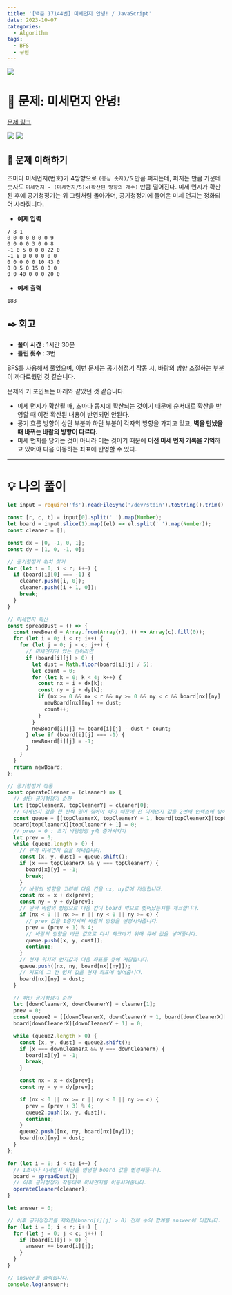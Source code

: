 ```yaml
---
title: '[백준 17144번] 미세먼지 안녕! / JavaScript'
date: 2023-10-07
categories:
  - Algorithm
tags:
  - BFS
  - 구현
---
```


![](https://velog.velcdn.com/images/gusdh2/post/7e3117af-14b0-45b0-ba4e-037601c9a055/image.png)

# 📝 문제: 미세먼지 안녕!

[문제 링크](https://www.acmicpc.net/problem/17144)

![](images/Pasted%20image%2020231007224536.png) ![](images/Pasted%20image%2020231007225202.png)

## 🎯 문제 이해하기

초마다 미세먼지(번호)가 4방향으로 `(중심 숫자)/5` 만큼 퍼지는데, 퍼지는 만큼 가운데 숫자도 `미세먼지 - (미세먼지/5)×(확산된 방향의 개수)` 만큼 떨어진다. 미세 먼지가 확산된 후에 공기청정기는 위 그림처럼 돌아가며, 공기청정기에 들어온 미세 먼지는 정화되어 사라집니다.

- **예제 입력**

```
7 8 1
0 0 0 0 0 0 0 9
0 0 0 0 3 0 0 8
-1 0 5 0 0 0 22 0
-1 8 0 0 0 0 0 0
0 0 0 0 0 10 43 0
0 0 5 0 15 0 0 0
0 0 40 0 0 0 20 0
```

- **예제 출력**

```
188
```

## ✒️ 회고

- **풀이 시간** : 1시간 30분
- **틀린 횟수** : 3번

BFS를 사용해서 풀었으며, 이번 문제는 공기청정기 작동 시, 바람의 방향 조절하는 부분이 까다로웠던 것 같습니다.

문제의 키 포인트는 아래와 같았던 것 같습니다.

- 미세 먼지가 확산될 때, 초마다 동시에 확산되는 것이기 때문에 순서대로 확산을 반영할 때 이전 확산된 내용이 반영되면 안된다.
- 공기 흐름 방향이 상단 부분과 하단 부분이 각자의 방향을 가지고 있고, **벽을 만났을 때 바뀌는 바람의 방향이 다르다.**
- 미세 먼지를 당기는 것이 아니라 미는 것이기 때문에 **이전 미세 먼지 기록을 기억**하고 있어야 다음 이동하는 좌표에 반영할 수 있다.

---

# 💡 나의 풀이

```js
let input = require('fs').readFileSync('/dev/stdin').toString().trim().split('\n');

const [r, c, t] = input[0].split(' ').map(Number);
let board = input.slice(1).map((el) => el.split(' ').map(Number));
const cleaner = [];

const dx = [0, -1, 0, 1];
const dy = [1, 0, -1, 0];

// 공기청정기 위치 찾기
for (let i = 0; i < r; i++) {
  if (board[i][0] === -1) {
    cleaner.push([i, 0]);
    cleaner.push([i + 1, 0]);
    break;
  }
}

// 미세먼지 확산
const spreadDust = () => {
  const newBoard = Array.from(Array(r), () => Array(c).fill(0));
  for (let i = 0; i < r; i++) {
    for (let j = 0; j < c; j++) {
      // 미세먼지가 있는 칸이라면
      if (board[i][j] > 0) {
        let dust = Math.floor(board[i][j] / 5);
        let count = 0;
        for (let k = 0; k < 4; k++) {
          const nx = i + dx[k];
          const ny = j + dy[k];
          if (nx >= 0 && nx < r && ny >= 0 && ny < c && board[nx][ny] !== -1) {
            newBoard[nx][ny] += dust;
            count++;
          }
        }
        newBoard[i][j] += board[i][j] - dust * count;
      } else if (board[i][j] === -1) {
        newBoard[i][j] = -1;
      }
    }
  }
  return newBoard;
};

// 공기청정기 작동
const operateCleaner = (cleaner) => {
  // 상단 공기청정기 순환
  let [topCleanerX, topCleanerY] = cleaner[0];
  // 미세먼지 값을 한 칸씩 밀어 줘어야 하기 때문에 전 미세먼지 값을 2번째 인덱스에 넣어줍니다.
  const queue = [[topCleanerX, topCleanerY + 1, board[topCleanerX][topCleanerY + 1]]];
  board[topCleanerX][topCleanerY + 1] = 0;
  // prev = 0 : 초기 바람방향 y축 증가시키기
  let prev = 0;
  while (queue.length > 0) {
    // 큐에 미세먼지 값을 꺼내줍니다.
    const [x, y, dust] = queue.shift();
    if (x === topCleanerX && y === topCleanerY) {
      board[x][y] = -1;
      break;
    }
    // 바람의 방향을 고려해 다음 칸을 nx, ny값에 저장합니다.
    const nx = x + dx[prev];
    const ny = y + dy[prev];
    // 만약 바람의 방향으로 다음 칸이 board 밖으로 벗어났는지를 체크합니다.
    if (nx < 0 || nx >= r || ny < 0 || ny >= c) {
      // prev 값을 1증가시켜 바람의 방향을 변경시켜줍니다.
      prev = (prev + 1) % 4;
      // 바람의 방향을 바꾼 값으로 다시 체크하기 위해 큐에 값을 넣어줍니다.
      queue.push([x, y, dust]);
      continue;
    }
    // 현재 위치의 먼지값과 다음 좌표를 큐에 저장합니다.
    queue.push([nx, ny, board[nx][ny]]);
    // 지도에 그 전 먼지 값을 현재 좌표에 넣어줍니다.
    board[nx][ny] = dust;
  }

  // 하단 공기청정기 순환
  let [downCleanerX, downCleanerY] = cleaner[1];
  prev = 0;
  const queue2 = [[downCleanerX, downCleanerY + 1, board[downCleanerX][downCleanerY + 1]]];
  board[downCleanerX][downCleanerY + 1] = 0;

  while (queue2.length > 0) {
    const [x, y, dust] = queue2.shift();
    if (x === downCleanerX && y === downCleanerY) {
      board[x][y] = -1;
      break;
    }

    const nx = x + dx[prev];
    const ny = y + dy[prev];

    if (nx < 0 || nx >= r || ny < 0 || ny >= c) {
      prev = (prev + 3) % 4;
      queue2.push([x, y, dust]);
      continue;
    }
    queue2.push([nx, ny, board[nx][ny]]);
    board[nx][ny] = dust;
  }
};

for (let i = 0; i < t; i++) {
  // 1초마다 미세먼지 확산을 반영한 board 값을 변경해줍니다.
  board = spreadDust();
  // 이후 공기청정기 작동대로 미세먼지를 이동시켜줍니다.
  operateCleaner(cleaner);
}

let answer = 0;

// 이후 공기청정기를 제외한(board[i][j] > 0) 전체 수의 합계를 answer에 더합니다.
for (let i = 0; i < r; i++) {
  for (let j = 0; j < c; j++) {
    if (board[i][j] > 0) {
      answer += board[i][j];
    }
  }
}

// answer를 출력합니다.
console.log(answer);
```
